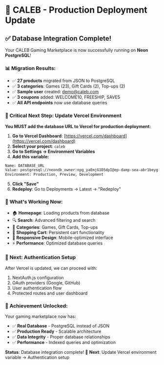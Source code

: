 # 🚀 CALEB - Production Deployment Update

## ✅ Database Integration Complete!

Your CALEB Gaming Marketplace is now successfully running on **Neon PostgreSQL**!

### 📊 **Migration Results:**
- ✅ **27 products** migrated from JSON to PostgreSQL
- ✅ **3 categories**: Games (23), Gift Cards (2), Top-ups (2)  
- ✅ **Sample user** created: demo@caleb.com
- ✅ **3 coupons** added: WELCOME10, FREESHIP, SAVE5
- ✅ **All API endpoints** now use database queries

### 🔧 **Critical Next Step: Update Vercel Environment**

**You MUST add the database URL to Vercel for production deployment:**

1. **Go to Vercel Dashboard**: [https://vercel.com/dashboard](https://vercel.com/dashboard)
2. **Select your project**: `caleb`
3. **Go to Settings → Environment Variables**
4. **Add this variable:**

```bash
Name: DATABASE_URL
Value: postgresql://neondb_owner:npg_yaEmjG1D5dpI@ep-damp-sea-abr1beyg-pooler.eu-west-2.aws.neon.tech/neondb?sslmode=require&channel_binding=require
Environment: Production, Preview, Development
```

5. **Click "Save"**
6. **Redeploy**: Go to Deployments → Latest → "Redeploy"

### 🎯 **What's Working Now:**

- 🏠 **Homepage**: Loading products from database
- 🔍 **Search**: Advanced filtering and search
- 📂 **Categories**: Games, Gift Cards, Top-ups
- 🛒 **Shopping Cart**: Persistent cart functionality
- 📱 **Responsive Design**: Mobile-optimized interface
- ⚡ **Performance**: Optimized database queries

### 🔄 **Next: Authentication Setup**

After Vercel is updated, we can proceed with:
1. NextAuth.js configuration
2. OAuth providers (Google, GitHub)
3. User authentication flow
4. Protected routes and user dashboard

### 🎉 **Achievement Unlocked:**

Your gaming marketplace now has:
- ✅ **Real Database** - PostgreSQL instead of JSON
- ✅ **Production Ready** - Scalable architecture
- ✅ **Data Integrity** - Proper database relationships
- ✅ **Performance** - Indexed queries and optimization

**Status**: Database integration complete! 🚀
**Next**: Update Vercel environment variable → Authentication setup